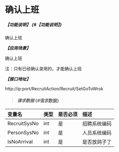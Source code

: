 # 确认上班

##### _【功能说明】_ {#【功能说明】}

确认上班

_**【应用场景】**_

确认上班

注：只有已经确认录用的，才能确认上班

_**【接口地址】**_

http://ip:port/RecruitAction/Recruit/SetGoToWrok

> #### _请求数据_ {#请求数据}

| 变量名 | 类型 | 是否必须 | 描述 |
| :--- | :--- | :--- | :--- |
| RecruitSysNo | int | 是 | 招聘系统编码 |
| PersonSysNo | int | 是 | 人员系统编码 |
| IsNoArrival| int | 是 | 是否放鸽子了 |




